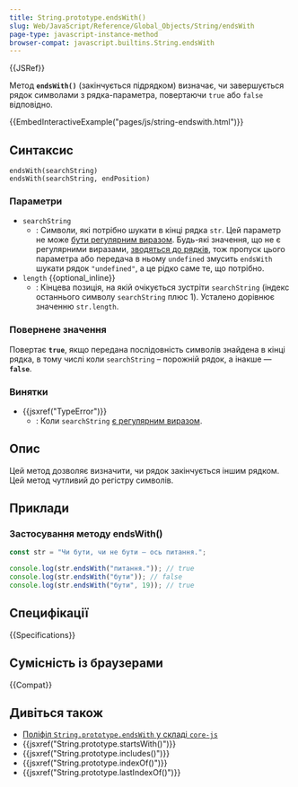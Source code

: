 ```yaml
---
title: String.prototype.endsWith()
slug: Web/JavaScript/Reference/Global_Objects/String/endsWith
page-type: javascript-instance-method
browser-compat: javascript.builtins.String.endsWith
---
```


{{JSRef}}

Метод **`endsWith()`** (закінчується підрядком) визначає, чи завершується рядок символами з рядка-параметра, повертаючи `true` або `false` відповідно.

{{EmbedInteractiveExample("pages/js/string-endswith.html")}}

## Синтаксис

```js-nolint
endsWith(searchString)
endsWith(searchString, endPosition)
```

### Параметри

- `searchString`
  - : Символи, які потрібно шукати в кінці рядка `str`. Цей параметр не може [бути регулярним виразом](/uk/docs/Web/JavaScript/Reference/Global_Objects/RegExp#osoblyva-obrobka-rehuliarnykh-vyraziv). Будь-які значення, що не є регулярними виразами, [зводяться до рядків](/uk/docs/Web/JavaScript/Reference/Global_Objects/String#zvedennia-do-riadka), тож пропуск цього параметра або передача в ньому `undefined` змусить `endsWith` шукати рядок `"undefined"`, а це рідко саме те, що потрібно.
- `length` {{optional_inline}}
  - : Кінцева позиція, на якій очікується зустріти `searchString` (індекс останнього символу `searchString` плюс 1). Усталено дорівнює значенню `str.length`.

### Повернене значення

Повертає **`true`**, якщо передана послідовність символів знайдена в кінці рядка, в тому числі коли `searchString` – порожній рядок, а інакше — **`false`**.

### Винятки

- {{jsxref("TypeError")}}
  - : Коли `searchString` [є регулярним виразом](/uk/docs/Web/JavaScript/Reference/Global_Objects/RegExp#osoblyva-obrobka-rehuliarnykh-vyraziv).

## Опис

Цей метод дозволяє визначити, чи рядок закінчується іншим рядком. Цей метод чутливий до регістру символів.

## Приклади

### Застосування методу endsWith()

```js
const str = "Чи бути, чи не бути — ось питання.";

console.log(str.endsWith("питання.")); // true
console.log(str.endsWith("бути")); // false
console.log(str.endsWith("бути", 19)); // true
```

## Специфікації

{{Specifications}}

## Сумісність із браузерами

{{Compat}}

## Дивіться також

- [Поліфіл `String.prototype.endsWith` у складі `core-js`](https://github.com/zloirock/core-js#ecmascript-string-and-regexp)
- {{jsxref("String.prototype.startsWith()")}}
- {{jsxref("String.prototype.includes()")}}
- {{jsxref("String.prototype.indexOf()")}}
- {{jsxref("String.prototype.lastIndexOf()")}}
